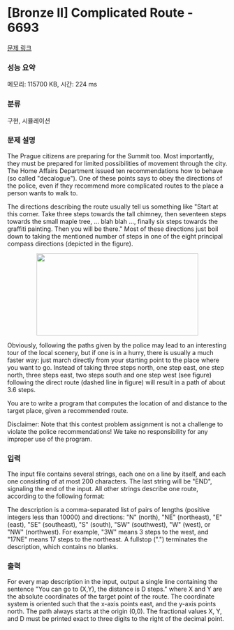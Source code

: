# [Bronze II] Complicated Route - 6693 

[문제 링크](https://www.acmicpc.net/problem/6693) 

### 성능 요약

메모리: 115700 KB, 시간: 224 ms

### 분류

구현, 시뮬레이션

### 문제 설명

<p>The Prague citizens are preparing for the Summit too. Most importantly, they must be prepared for limited possibilities of movement through the city. The Home Affairs Department issued ten recommendations how to behave (so called "decalogue"). One of these points says to obey the directions of the police, even if they recommend more complicated routes to the place a person wants to walk to.</p>

<p>The directions describing the route usually tell us something like "Start at this corner. Take three steps towards the tall chimney, then seventeen steps towards the small maple tree, ... blah blah ..., finally six steps towards the graffiti painting. Then you will be there." Most of these directions just boil down to taking the mentioned number of steps in one of the eight principal compass directions (depicted in the figure).</p>

<p style="text-align: center;"><img alt="" src="https://onlinejudgeimages.s3-ap-northeast-1.amazonaws.com/problem/6693/1.gif" style="height:188px; width:370px"></p>

<p>Obviously, following the paths given by the police may lead to an interesting tour of the local scenery, but if one is in a hurry, there is usually a much faster way: just march directly from your starting point to the place where you want to go. Instead of taking three steps north, one step east, one step north, three steps east, two steps south and one step west (see figure) following the direct route (dashed line in figure) will result in a path of about 3.6 steps.</p>

<p>You are to write a program that computes the location of and distance to the target place, given a recommended route.</p>

<p>Disclaimer: Note that this contest problem assignment is not a challenge to violate the police recommendations! We take no responsibility for any improper use of the program.</p>

### 입력 

 <p>The input file contains several strings, each one on a line by itself, and each one consisting of at most 200 characters. The last string will be "END", signaling the end of the input. All other strings describe one route, according to the following format:</p>

<p>The description is a comma-separated list of pairs of lengths (positive integers less than 10000) and directions: "N" (north), "NE" (northeast), "E" (east), "SE" (southeast), "S" (south), "SW" (southwest), "W" (west), or "NW" (northwest). For example, "3W" means 3 steps to the west, and "17NE" means 17 steps to the northeast. A fullstop (".") terminates the description, which contains no blanks.</p>

### 출력 

 <p>For every map description in the input, output a single line containing the sentence "You can go to (X,Y), the distance is D steps." where X and Y are the absolute coordinates of the target point of the route. The coordinate system is oriented such that the x-axis points east, and the y-axis points north. The path always starts at the origin (0,0). The fractional values X, Y, and D must be printed exact to three digits to the right of the decimal point.</p>

<p> </p>

